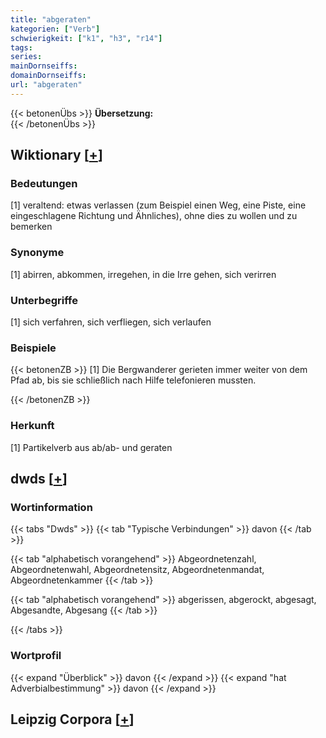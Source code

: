 ```yaml
---
title: "abgeraten"
kategorien: ["Verb"]
schwierigkeit: ["k1", "h3", "r14"]
tags:
series:
mainDornseiffs:
domainDornseiffs:
url: "abgeraten"
---
```


{{< betonenÜbs >}}
**Übersetzung:**  
{{< /betonenÜbs >}}

## Wiktionary [[+](https://de.wiktionary.org/wiki/abgeraten)]

### Bedeutungen
[1] veraltend: etwas verlassen (zum Beispiel einen Weg, eine Piste, eine eingeschlagene Richtung und Ähnliches), ohne dies zu wollen und zu bemerken  

### Synonyme
[1] abirren, abkommen, irregehen, in die Irre gehen, sich verirren  

### Unterbegriffe
[1] sich verfahren, sich verfliegen, sich verlaufen  

### Beispiele
{{< betonenZB >}}
[1] Die Bergwanderer gerieten immer weiter von dem Pfad ab, bis sie schließlich nach Hilfe telefonieren mussten.  

{{< /betonenZB >}}
### Herkunft
[1] Partikelverb aus ab/ab- und geraten  



## dwds [[+](https://www.dwds.de/wb/abgeraten)]

### Wortinformation
{{< tabs "Dwds" >}}
{{< tab "Typische Verbindungen" >}}
davon
{{< /tab >}}

{{< tab "alphabetisch vorangehend" >}}
Abgeordnetenzahl, Abgeordnetenwahl, Abgeordnetensitz, Abgeordnetenmandat, Abgeordnetenkammer
{{< /tab >}}

{{< tab "alphabetisch vorangehend" >}}
abgerissen, abgerockt, abgesagt, Abgesandte, Abgesang
{{< /tab >}}

{{< /tabs >}}

### Wortprofil
{{< expand "Überblick" >}} davon {{< /expand >}}
{{< expand "hat Adverbialbestimmung" >}} davon {{< /expand >}}

## Leipzig Corpora [[+](https://corpora.uni-leipzig.de/en/res?word=abgeraten&corpusId=deu_newscrawl-public_2018)]

